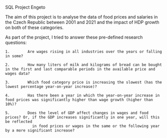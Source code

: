 SQL Project Engeto 

The aim of this project is to analyse the data of food prices and salaries in the Czech Republic between 2001 and 2021 and the impact of HDP growth on both of these categories.

As part of the project, I tried to answer these pre-defined research questions:

    1.        Are wages rising in all industries over the years or falling in some?
    
    2.        How many liters of milk and kilograms of bread can be bought in the first and last comparable periods in the available price and wages data?
    
    3.        Which food category price is increasing the slowest (has the lowest percentage year-on-year increase)?
    
    4.        Has there been a year in which the year-on-year increase in food prices was significantly higher than wage growth (higher than 10%)?
    
    5.        Does the level of GDP affect changes in wages and food prices? Or, if the GDP increases significantly in one year, will this be reflected 
                in food prices or wages in the same or the following year by a more significant increase?
